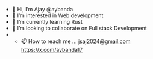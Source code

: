 - 👋 Hi, I’m Ajay @aybanda
- 👀 I’m interested in Web development
- 🌱 I’m currently learning Rust
- 💞️ I’m looking to collaborate on Full stack Development
- - 📫 How to reach me ... jsaj2024@gmail.com
                            https://x.com/aybanda17
    

<!---
aybanda/aybanda is a ✨ special ✨ repository because its `README.md` (this file) appears on your GitHub profile.
You can click the Preview link to take a look at your changes.
--->
